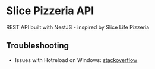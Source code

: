 # Slice Pizzeria API

REST API built with NestJS - inspired by Slice Life Pizzeria


## Troubleshooting

- Issues with Hotreload on Windows: [stackoverflow](https://stackoverflow.com/questions/74815121/why-is-hot-reloading-not-working-in-my-nestjs-docker-compose-multistage-project)
